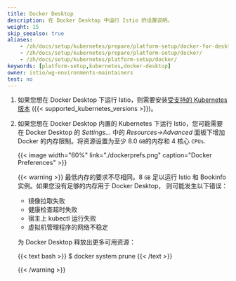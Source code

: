 ```yaml
---
title: Docker Desktop
description: 在 Docker Desktop 中运行 Istio 的设置说明。
weight: 15
skip_seealso: true
aliases:
    - /zh/docs/setup/kubernetes/prepare/platform-setup/docker-for-desktop/
    - /zh/docs/setup/kubernetes/prepare/platform-setup/docker/
    - /zh/docs/setup/kubernetes/platform-setup/docker/
keywords: [platform-setup,kubernetes,docker-desktop]
owner: istio/wg-environments-maintainers
test: no
---
```


1. 如果您想在 Docker Desktop 下运行 Istio，则需要安装[受支持的 Kubernetes 版本](/zh/docs/releases/supported-releases#support-status-of-istio-releases)
    ({{< supported_kubernetes_versions >}})。

1. 如果您想在 Docker Desktop 内置的 Kubernetes 下运行 Istio，您可能需要在 Docker Desktop 的 *Settings...* 中的 *Resources->Advanced* 面板下增加 Docker 的内存限制。将资源设置为至少 8.0 `GB`的内存和 4 核心 `CPUs`.

    {{< image width="60%" link="./dockerprefs.png"  caption="Docker Preferences"  >}}

    {{< warning >}}
    最低内存的要求不尽相同。8 `GB` 足以运行
    Istio 和 Bookinfo 实例。如果您没有足够的内存用于 Docker Desktop，
    则可能发生以下错误：

    - 镜像拉取失败
    - 健康检查超时失败
    - 宿主上 kubectl 运行失败
    - 虚拟机管理程序的网络不稳定

    为 Docker Desktop 释放出更多可用资源：

    {{< text bash >}}
    $ docker system prune
    {{< /text >}}

    {{< /warning >}}
